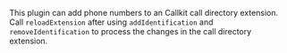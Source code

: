 
This plugin can add phone numbers to an Callkit call directory extension. Call `reloadExtension` after using `addIdentification` and `removeIdentification`
to process the changes in the call directory extension.
